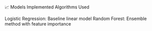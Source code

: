 📈 Models Implemented
Algorithms Used

Logistic Regression: Baseline linear model
Random Forest: Ensemble method with feature importance
